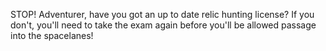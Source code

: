 STOP! Adventurer, have you got an up to date relic hunting license? If you don't, you'll need to take the exam again before you'll be allowed passage into the spacelanes!
